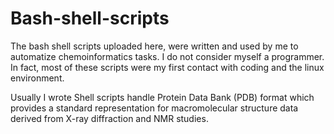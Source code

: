 # Bash-shell-scripts

The bash shell scripts uploaded here, were written and used by me to automatize chemoinformatics tasks. I do not consider myself a programmer. In fact, most of these scripts were my first contact with coding and the linux environment. 

Usually I wrote Shell scripts handle Protein Data Bank (PDB) format which provides a standard representation for 
macromolecular structure data derived from X-ray diffraction and NMR studies. 


